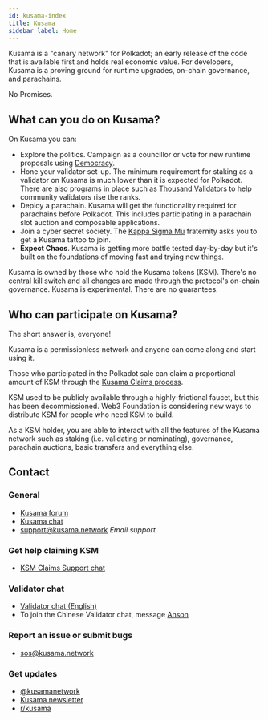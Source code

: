 ```yaml
---
id: kusama-index
title: Kusama
sidebar_label: Home
---
```


Kusama is a "canary network" for Polkadot; an early release of the code that is available first and
holds real economic value. For developers, Kusama is a proving ground for runtime upgrades, on-chain
governance, and parachains.

No Promises.

## What can you do on Kusama?

On Kusama you can:

- Explore the politics. Campaign as a councillor or vote for new runtime proposals using
  [Democracy](maintain-guides-democracy.md).
- Hone your validator set-up. The minimum requirement for staking as a validator on Kusama is much
  lower than it is expected for Polkadot. There are also programs in place such as [Thousand
  Validators][thousand validators] to help community validators rise the ranks.
- Deploy a parachain. Kusama will get the functionality required for parachains before Polkadot.
  This includes participating in a parachain slot auction and composable applications.
- Join a cyber secret society. The [Kappa Sigma Mu][kappa] fraternity asks you to get a Kusama
  tattoo to join.
- **Expect Chaos**. Kusama is getting more battle tested day-by-day but it's built on the
  foundations of moving fast and trying new things.

Kusama is owned by those who hold the Kusama tokens (KSM). There's no central kill switch and all
changes are made through the protocol's on-chain governance. Kusama is experimental. There are no
guarantees.

## Who can participate on Kusama?

The short answer is, everyone!

Kusama is a permissionless network and anyone can come along and start using it.

Those who participated in the Polkadot sale can claim a proportional amount of KSM through the
[Kusama Claims process][kusama claims].

KSM used to be publicly available through a highly-frictional faucet, but this has been
decommissioned. Web3 Foundation is considering new ways to distribute KSM for people who need KSM to
build.

As a KSM holder, you are able to interact with all the features of the Kusama network such as
staking (i.e. validating or nominating), governance, parachain auctions, basic transfers and
everything else.

## Contact

### General

- [Kusama forum](https://forum.kusama.network/)
- [Kusama chat](https://riot.im/app/#/room/#kusamawatercooler:polkadot.builders)
- [support@kusama.network](mailto:support@kusama.network) _Email support_

### Get help claiming KSM

- [KSM Claims Support chat](https://riot.im/app/#/room/#KSMAClaims:polkadot.builders)

### Validator chat

- [Validator chat (English)](https://riot.im/app/#/room/#KusamaValidatorLounge:polkadot.builders)
- To join the Chinese Validator chat, message
  [Anson](https://raw.githubusercontent.com/kusamanetwork/userguide/master/chinese-language-validators-wechat.png?token=ABIBK6VM3MAOKWE43GM3JHC5G3ARG)

### Report an issue or submit bugs

- [sos@kusama.network](mailto:sos@kusama.network)

### Get updates

- [@kusamanetwork](https://twitter.com/kusamanetwork)
- [Kusama newsletter](http://info.polkadot.network/subscribe)
- [r/kusama](https://reddit.com/r/kusama)

[kappa]: https://polkascan.io/pre/kusama/council/motion/94
[thousand validators]: https://polkadot.network/join-kusamas-thousand-validators-programme/
[kusama claims]: https://claim.kusama.network

